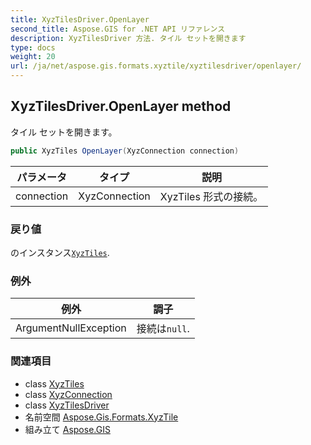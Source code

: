 ```yaml
---
title: XyzTilesDriver.OpenLayer
second_title: Aspose.GIS for .NET API リファレンス
description: XyzTilesDriver 方法. タイル セットを開きます
type: docs
weight: 20
url: /ja/net/aspose.gis.formats.xyztile/xyztilesdriver/openlayer/
---
```

## XyzTilesDriver.OpenLayer method

タイル セットを開きます。

```csharp
public XyzTiles OpenLayer(XyzConnection connection)
```

| パラメータ | タイプ | 説明 |
| --- | --- | --- |
| connection | XyzConnection | XyzTiles 形式の接続。 |

### 戻り値

のインスタンス[`XyzTiles`](../../xyztiles/).

### 例外

| 例外 | 調子 |
| --- | --- |
| ArgumentNullException | 接続は`null`. |

### 関連項目

* class [XyzTiles](../../xyztiles/)
* class [XyzConnection](../../xyzconnection/)
* class [XyzTilesDriver](../)
* 名前空間 [Aspose.Gis.Formats.XyzTile](../../xyztilesdriver/)
* 組み立て [Aspose.GIS](../../../)


